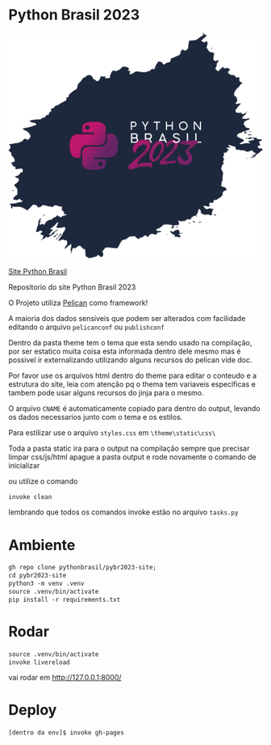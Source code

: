Python Brasil 2023
============

![Logo Python Brasil](./util/capa.png)

[Site Python Brasil](https://2023.pythonbrasil.org.br)

Repositorio do site Python Brasil 2023

O Projeto utiliza [Pelican](https://docs.getpelican.com/en/latest/) como framework!

A maioria dos dados sensiveis que podem ser alterados com facilidade editando o arquivo `pelicanconf` ou `publishconf`

Dentro da pasta theme tem o tema que esta sendo usado na compilação, por ser estatico muita coisa esta informada dentro dele mesmo mas é possivel ir externalizando utilizando alguns recursos do pelican vide doc.

Por favor use os arquivos html dentro do theme para editar o conteudo e a estrutura do site, leia com atenção pq o thema tem variaveis especificas e tambem pode usar alguns recursos do jinja para o mesmo.

O arquivo `CNAME` é automaticamente copiado para dentro do output, levando os dados necessarios junto com o tema e os estilos.

Para estilizar use o arquivo `styles.css` em `\theme\static\css\`

Toda a pasta static ira para o output na compilação sempre que precisar limpar css/js/html apague a pasta output e rode novamente o comando de inicializar

ou utilize o comando 
```
invoke clean
```

lembrando que todos os comandos invoke estão no arquivo `tasks.py`


# Ambiente
```shell
gh repo clone pythonbrasil/pybr2023-site;
cd pybr2023-site
python3 -m venv .venv
source .venv/bin/activate
pip install -r requirements.txt
```

# Rodar

```shell
source .venv/bin/activate
invoke livereload
```

vai rodar em http://127.0.0.1:8000/

# Deploy
```shell
[dentro da env]$ invoke gh-pages
```

